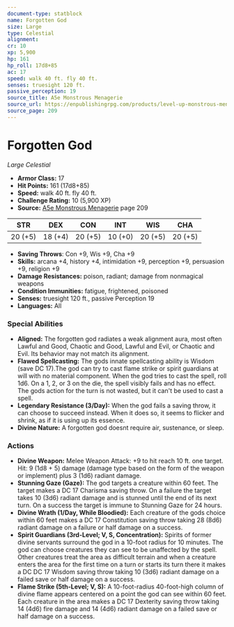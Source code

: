 ```yaml
---
document-type: statblock
name: Forgotten God
size: Large
type: Celestial
alignment: 
cr: 10
xp: 5,900
hp: 161
hp_roll: 17d8+85
ac: 17
speed: walk 40 ft. fly 40 ft.
senses: truesight 120 ft. 
passive_perception: 19
source_title: A5e Monstrous Menagerie
source_url: https://enpublishingrpg.com/products/level-up-monstrous-menagerie-a5e
source_page: 209
---
```


# Forgotten God

*Large* *Celestial*

- **Armor Class:** 17
- **Hit Points:** 161 (17d8+85)
- **Speed:** walk 40 ft. fly 40 ft.
- **Challenge Rating:** 10 (5,900 XP)
- **Source:** [A5e Monstrous Menagerie](https://enpublishingrpg.com/products/level-up-monstrous-menagerie-a5e) page 209

| STR | DEX | CON | INT | WIS | CHA |
| --- | --- | --- | --- | --- | --- |
| 20 (+5) | 18 (+4) | 20 (+5) | 10 (+0) | 20 (+5) | 20 (+5) |

- **Saving Throws**: Con +9, Wis +9, Cha +9
- **Skills:** arcana +4, history +4, intimidation +9, perception +9, persuasion +9, religion +9
- **Damage Resistances:** poison, radiant; damage from nonmagical weapons
- **Condition Immunities:** fatigue, frightened, poisoned
- **Senses:** truesight 120 ft., passive Perception 19
- **Languages:** All

### Special Abilities

- **Aligned:** The forgotten god radiates a weak alignment aura, most often Lawful and Good, Chaotic and Good, Lawful and Evil, or Chaotic and Evil. Its behavior may not match its alignment.
- **Flawed Spellcasting:** The gods innate spellcasting ability is Wisdom (save DC 17).The god can try to cast flame strike or spirit guardians at will with no material component. When the god tries to cast the spell, roll 1d6. On a 1, 2, or 3 on the die, the spell visibly fails and has no effect. The gods action for the turn is not wasted, but it can't be used to cast a spell.
- **Legendary Resistance (3/Day):** When the god fails a saving throw, it can choose to succeed instead. When it does so, it seems to flicker and shrink, as if it is using up its essence.
- **Divine Nature:** A forgotten god doesnt require air, sustenance, or sleep.

### Actions

- **Divine Weapon:** Melee Weapon Attack: +9 to hit  reach 10 ft.  one target. Hit: 9 (1d8 + 5) damage (damage type based on the form of the weapon or implement) plus 3 (1d6) radiant damage.
- **Stunning Gaze (Gaze):** The god targets a creature within 60 feet. The target makes a DC 17 Charisma saving throw. On a failure  the target takes 10 (3d6) radiant damage and is stunned until the end of its next turn. On a success  the target is immune to Stunning Gaze for 24 hours.
- **Divine Wrath (1/Day, While Bloodied):** Each creature of the gods choice within 60 feet makes a DC 17 Constitution saving throw  taking 28 (8d6) radiant damage on a failure or half damage on a success.
- **Spirit Guardians (3rd-Level; V, S, Concentration):** Spirits of former divine servants surround the god in a 10-foot radius for 10 minutes. The god can choose creatures they can see to be unaffected by the spell. Other creatures treat the area as difficult terrain  and when a creature enters the area for the first time on a turn or starts its turn there  it makes a DC DC 17 Wisdom saving throw  taking 10 (3d6) radiant damage on a failed save or half damage on a success.
- **Flame Strike (5th-Level; V, S):** A 10-foot-radius  40-foot-high column of divine flame appears centered on a point the god can see within 60 feet. Each creature in the area makes a DC 17 Dexterity saving throw  taking 14 (4d6) fire damage and 14 (4d6) radiant damage on a failed save  or half damage on a success.
